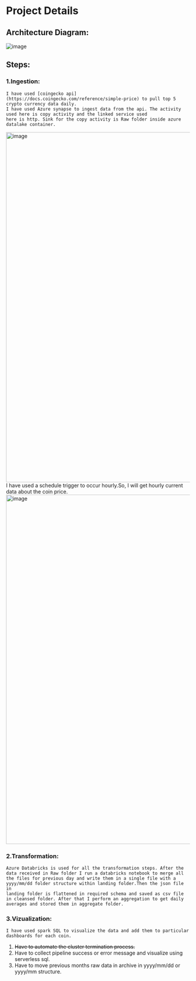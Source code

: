 # Project Details
## Architecture Diagram:
![image](https://github.com/Aritra469/de_project1_synapse/assets/171404393/39152af4-ea2d-4176-aed0-aa95315b73a1)

## Steps:
### 1.Ingestion:
    I have used [coingecko api](https://docs.coingecko.com/reference/simple-price) to pull top 5 crypto currency data daily.
    I have used Azure synapse to ingest data from the api. The activity used here is copy activity and the linked service used
    here is http. Sink for the copy activity is Raw folder inside azure datalake container.
<img width="957" alt="image" src="https://github.com/Aritra469/de_project1_synapse/assets/171404393/c6b25191-7e01-4341-ae9f-5c9502f9f25f">
    I have used a schedule trigger to occur hourly.So, I will get hourly current data about the coin price.
<img width="955" alt="image" src="https://github.com/Aritra469/de_project1_synapse/assets/171404393/da02f56b-b5b7-4346-9d5f-69cb56ab2dff">

### 2.Transformation:
    Azure Databricks is used for all the transformation steps. After the data received in Raw folder I run a databricks notebook to merge all
    the files for previous day and write them in a single file with a yyyy/mm/dd folder structure within landing folder.Then the json file in 
    landing folder is flattened in required schema and saved as csv file in cleansed folder. After that I perform an aggregation to get daily
    averages and stored them in aggregate folder.

### 3.Vizualization:
    I have used spark SQL to visualize the data and add them to particular dashboards for each coin.




1. ~~Have to automate the cluster termination process.~~
2. Have to collect pipeline success or error message and visualize using serverless sql.
3. Have to move previous months raw data in archive in yyyy/mm/dd or yyyy/mm structure.



